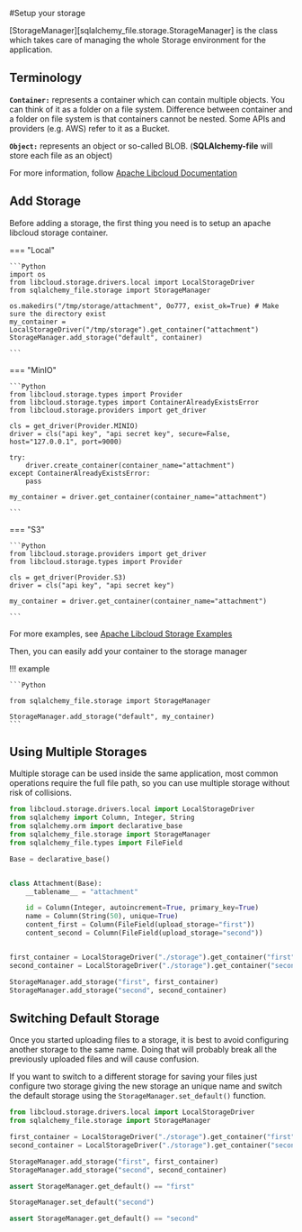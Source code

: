 #Setup your storage

[StorageManager][sqlalchemy_file.storage.StorageManager] is the class which takes care of managing the whole Storage environment for the application.

## Terminology

**`Container:`** represents a container which can contain multiple objects. You can think of it as a folder on a file
system. Difference between container and a folder on file system is that containers cannot be nested. Some APIs and
providers (e.g. AWS) refer to it as a Bucket.

**`Object:`**  represents an object or so-called BLOB. (**SQLAlchemy-file** will store each file as an object)

For more information,
follow [Apache Libcloud Documentation](https://libcloud.readthedocs.io/en/stable/storage/index.html)

## Add Storage

Before adding a storage, the first thing you need is to setup an apache libcloud storage container.

=== "Local"

    ```Python
    import os
    from libcloud.storage.drivers.local import LocalStorageDriver
    from sqlalchemy_file.storage import StorageManager

    os.makedirs("/tmp/storage/attachment", 0o777, exist_ok=True) # Make sure the directory exist
    my_container = LocalStorageDriver("/tmp/storage").get_container("attachment")
    StorageManager.add_storage("default", container)

    ```
=== "MinIO"

    ```Python
    from libcloud.storage.types import Provider
    from libcloud.storage.types import ContainerAlreadyExistsError
    from libcloud.storage.providers import get_driver

    cls = get_driver(Provider.MINIO)
    driver = cls("api key", "api secret key", secure=False, host="127.0.0.1", port=9000)

    try:
        driver.create_container(container_name="attachment")
    except ContainerAlreadyExistsError:
        pass

    my_container = driver.get_container(container_name="attachment")

    ```
=== "S3"

    ```Python
    from libcloud.storage.providers import get_driver
    from libcloud.storage.types import Provider

    cls = get_driver(Provider.S3)
    driver = cls("api key", "api secret key")

    my_container = driver.get_container(container_name="attachment")

    ```
For more examples, see [Apache Libcloud Storage Examples](https://libcloud.readthedocs.io/en/stable/storage/examples.html)

Then, you can easily add your container to the storage manager

!!! example

    ```Python

    from sqlalchemy_file.storage import StorageManager

    StorageManager.add_storage("default", my_container)
    ```

## Using Multiple Storages

Multiple storage can be used inside the same application, most common operations require the full file path, so you can
use multiple storage without risk of collisions.

```Python
from libcloud.storage.drivers.local import LocalStorageDriver
from sqlalchemy import Column, Integer, String
from sqlalchemy.orm import declarative_base
from sqlalchemy_file.storage import StorageManager
from sqlalchemy_file.types import FileField

Base = declarative_base()


class Attachment(Base):
    __tablename__ = "attachment"

    id = Column(Integer, autoincrement=True, primary_key=True)
    name = Column(String(50), unique=True)
    content_first = Column(FileField(upload_storage="first"))
    content_second = Column(FileField(upload_storage="second"))


first_container = LocalStorageDriver("./storage").get_container("first")
second_container = LocalStorageDriver("./storage").get_container("second")

StorageManager.add_storage("first", first_container)
StorageManager.add_storage("second", second_container)

```

## Switching Default Storage

Once you started uploading files to a storage, it is best to avoid configuring another storage to the same name. Doing
that will probably break all the previously uploaded files and will cause confusion.

If you want to switch to a different storage for saving your files just configure two storage giving the new storage an
unique name and switch the default storage using the `StorageManager.set_default()` function.

```Python
from libcloud.storage.drivers.local import LocalStorageDriver
from sqlalchemy_file.storage import StorageManager

first_container = LocalStorageDriver("./storage").get_container("first")
second_container = LocalStorageDriver("./storage").get_container("second")

StorageManager.add_storage("first", first_container)
StorageManager.add_storage("second", second_container)

assert StorageManager.get_default() == "first"

StorageManager.set_default("second")

assert StorageManager.get_default() == "second"

```
